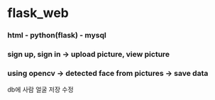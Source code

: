 # flask_web

### html - python(flask) - mysql

### sign up, sign in -> upload picture, view picture

### using opencv -> detected face from pictures -> save data
 



db에 사람 얼굴 저장 수정

